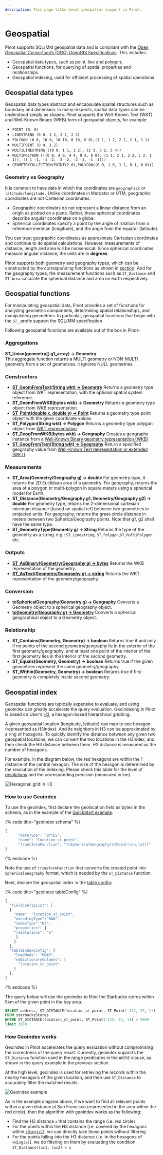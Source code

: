 ```yaml
---
description: This page talks about geospatial support in Pinot.
---
```


# Geospatial

Pinot supports SQL/MM geospatial data and is compliant with the [Open Geospatial Consortium’s (OGC) OpenGIS Specifications](https://www.ogc.org/standards/sfs/). This includes:

* Geospatial data types, such as point, line and polygon;
* Geospatial functions, for querying of spatial properties and relationships.
* Geospatial indexing, used for efficient processing of spatial operations

## Geospatial data types

Geospatial data types abstract and encapsulate spatial structures such as boundary and dimension. In many respects, spatial data types can be understood simply as shapes. Pinot supports the Well-Known Text (WKT) and Well-Known Binary (WKB) form of geospatial objects, for example:

* `POINT (0, 0)`
* `LINESTRING (0 0, 1 1, 2 1, 2 2)`
* `POLYGON (0 0, 10 0, 10 10, 0 10, 0 0),(1 1, 1 2, 2 2, 2 1, 1 1)`
* `MULTIPOINT (0 0, 1 2)`
* `MULTILINESTRING ((0 0, 1 1, 1 2), (2 3, 3 2, 5 4))`
* `MULTIPOLYGON (((0 0, 4 0, 4 4, 0 4, 0 0), (1 1, 2 1, 2 2, 1 2, 1 1)), ((-1 -1, -1 -2, -2 -2, -2 -1, -1 -1)))`
* `GEOMETRYCOLLECTION(POINT(2 0),POLYGON((0 0, 1 0, 1 1, 0 1, 0 0)))`

### Geometry vs Geography

It is common to have data in which the coordinates are `geographics` or `latitude/longitude.` Unlike coordinates in Mercator or UTM, geographic coordinates are not Cartesian coordinates.

* Geographic coordinates do not represent a linear distance from an origin as plotted on a plane. Rather, these spherical coordinates describe angular coordinates on a globe.&#x20;
* Spherical coordinates specify a point by the angle of rotation from a reference meridian (longitude), and the angle from the equator (latitude). &#x20;

You can treat geographic coordinates as approximate Cartesian coordinates and continue to do spatial calculations. However, measurements of distance, length and area will be nonsensical. Since spherical coordinates measure angular distance, the units are in **degrees**.

Pinot supports both geometry and geography types, which can be constructed by the corresponding functions as shown in [section](geospatial-support.md#constructors). And for the geography types, the measurement functions such as `ST_Distance` and `ST_Area` calculate the spherical distance and area on earth respectively.

## Geospatial functions

For manipulating geospatial data, Pinot provides a set of functions for analyzing geometric components, determining spatial relationships, and manipulating geometries. In particular, geospatial functions that begin with the `ST_` prefix support the SQL/MM specification.

Following geospatial functions are available out of the box in Pinot-

### Aggregations

**ST\_Union(geometry\[] g1\_array) → Geometry**\
This aggregate function returns a MULTI geometry or NON-MULTI geometry from a set of geometries. it ignores NULL geometries.

### Constructors

* [**ST\_GeomFromText(String wkt) → Geometry**](../../configuration-reference/functions/stgeomfromtext.md)   Returns a geometry type object from WKT representation, with the optional spatial system reference.&#x20;
* **ST\_GeomFromWKB(bytes wkb) → Geometry**   Returns a geometry type object from WKB representation.&#x20;
* [**ST\_Point(double x, double y)    → Point**](../../configuration-reference/functions/stpoint.md)   Returns a geometry type point object with the given coordinate values.&#x20;
* **ST\_Polygon(String wkt) → Polygon**   Returns a geometry type polygon object from [WKT representation](https://en.wikipedia.org/wiki/Well-known\_text\_representation\_of\_geometry).&#x20;
* **ST\_GeogFromWKB(bytes wkb) → Geography**   Creates a geography instance from a [Well-Known Binary geometry representation (WKB)](https://en.wikipedia.org/wiki/Well-known\_text\_representation\_of\_geometry#Well-known\_binary)&#x20;
* [**ST\_GeogFromText(String wkt) → Geography**](../../configuration-reference/functions/stgeogfromtext.md)   Return a specified geography value from [Well-Known Text representation or extended (WKT)](https://en.wikipedia.org/wiki/Well-known\_text\_representation\_of\_geometry).&#x20;

### Measurements

* **ST\_Area(Geometry/Geography g) → double**   For geometry type, it returns the 2D Euclidean area of a geometry. For geography, returns the area of a polygon or multi-polygon in square meters using a spherical model for Earth.&#x20;
* **ST\_Distance(Geometry/Geography g1, Geometry/Geography g2) → double**   For geometry type, returns the 2-dimensional cartesian minimum distance (based on spatial ref) between two geometries in projected units. For geography, returns the great-circle distance in meters between two SphericalGeography points. Note that g1, g2 shall have the same type.&#x20;
* **ST\_GeometryType(Geometry g) → String**   Returns the type of the geometry as a string. e.g.: `ST_Linestring`, `ST_Polygon`,`ST_MultiPolygon` etc.

### Outputs

* [**ST\_AsBinary(Geometry/Geography g) → bytes**](../../configuration-reference/functions/stasbinary.md)    Returns the WKB representation of the geometry.&#x20;
* [**ST\_AsText(Geometry/Geography g) → string**](../../configuration-reference/functions/stastext.md)    Returns the WKT representation of the geometry/geography.

### Conversion

* [**toSphericalGeography(Geometry g) → Geography**](../../configuration-reference/functions/tosphericalgeography.md)    Converts a Geometry object to a spherical geography object.
* [**toGeometry(Geography g) → Geometry**](../../configuration-reference/functions/togeometry.md)    Converts a spherical geographical object to a Geometry object.

### Relationship

* **ST\_Contains(Geometry, Geometry) → boolean**   Returns true if and only if no points of the second geometry/geography lie in the exterior of the first geometry/geography, and at least one point of the interior of the first geometry lies in the interior of the second geometry.&#x20;
* **ST\_Equals(Geometry, Geometry) → boolean**   Returns true if the given geometries represent the same geometry/geography.&#x20;
* **ST\_Within(Geometry, Geometry) → boolean**   Returns true if first geometry is completely inside second geometry.

## Geospatial index

Geospatial functions are typically expensive to evaluate, and using geoindex can greatly accelerate the query evaluation. Geoindexing in Pinot is based on Uber’s [H3](https://h3geo.org/#/), a hexagon-based hierarchical gridding.&#x20;

A given geospatial location (longitude, latitude) can map to one hexagon (represented as H3Index). And its neighbors in H3 can be approximated by a ring of hexagons. To quickly identify the distance between any given two geospatial locations, we can convert the two locations in the H3Index, and then check the H3 distance between them. H3 distance is measured as the number of hexagons.&#x20;

For example, in the diagram below, the red hexagons are within the 1 distance of the central hexagon. The size of the hexagon is determined by the resolution of the indexing. Please check this table for the level of [resolutions](https://h3geo.org/#/documentation/core-library/resolution-table) and the corresponding precision (measured in km).

![Hexagonal grid in H3](../../.gitbook/assets/geoindex-h3.png)

### How to use Geoindex

To use the geoindex, first declare the geolocation field as bytes in the schema, as in the example of the [QuickStart example](https://github.com/apache/pinot/blob/master/pinot-tools/src/main/resources/examples/batch/starbucksStores/starbucksStores\_schema.json#L25).

{% code title="geoindex schema" %}
```javascript
{
      "dataType": "BYTES",
      "name": "location_st_point",
      "transformFunction": "toSphericalGeography(stPoint(lon,lat))"
}
```
{% endcode %}

Note the use of `transformFunction` that converts the created point into `SphericalGeography` format, which is needed by the `ST_Distance` function.

Next, declare the geospatial index in the [table config](../../configuration-reference/table.md):

{% code title="geoindex tableConfig" %}
```javascript
{
  "fieldConfigList": [
  {
    "name": "location_st_point",
    "encodingType":"RAW",
    "indexType":"H3",
    "properties": {
    "resolutions": "5"
     }
    }
  ],
  "tableIndexConfig": {
    "loadMode": "MMAP",
    "noDictionaryColumns": [
      "location_st_point"
    ]
  },
}
```
{% endcode %}

The query below will use the geoindex to filter the Starbucks stores within 5km of the given point in the bay area.

```sql
SELECT address, ST_DISTANCE(location_st_point, ST_Point(-122, 37, 1))
FROM starbucksStores
WHERE ST_DISTANCE(location_st_point, ST_Point(-122, 37, 1)) < 5000
limit 1000
```

### How Geoindex works

Geoindex in Pinot accelerates the query evaluation without compromising the correctness of the query result. Currently, geoindex supports the `ST_Distance` function used in the range predicates in the `WHERE` clause, as shown in the query example in the previous section.

At the high level, geoindex is used for retrieving the records within the nearby hexagons of the given location, and then use `ST_Distance` to accurately filter the matched results.

![Geoindex example](../../.gitbook/assets/geoindex-example.png)

As in the example diagram above, if we want to find all relevant points within a given distance at San Francisco (represented in the area within the red circle), then the algorithm with geoindex works as the following:

* Find the H3 distance `x` that contains the range (i.e. red circle)
* For the points within the H3 distance (i.e. covered by the hexagons within [`kRing(x)`](https://h3geo.org/docs/api/traversal)), we can directly take those points without filtering
* For the points falling into the H3 distance (i.e. in the hexagons of `kRing(x)`), we do filtering on them by evaluating the condition `ST_Distance(loc1, loc2) < x`
